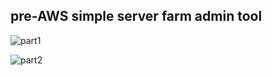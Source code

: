 
## pre-AWS simple server farm admin tool

![part1](http://github.com/press0/command-pattern-server-farm/img/command-framework-part1.jpg)


![part2](http://github.com/press0/command-pattern-server-farm/img/command-framework-part2.jpg)


